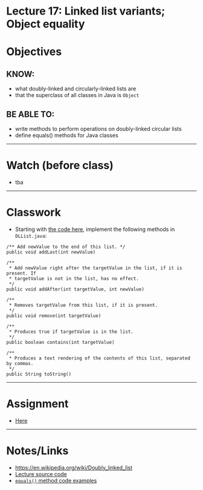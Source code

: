 # Lecture 17: Linked list variants; Object equality

# Objectives

## KNOW:
- what doubly-linked and circularly-linked lists are
- that the superclass of all classes in Java is `Object`
  
## BE ABLE TO:
- write methods to perform operations on doubly-linked circular lists
- define equals() methods for Java classes


---
# Watch (before class)

- tba


---
# Classwork

- Starting with [the code here](start/), implement the following methods in `DLList.java`:

```
/** Add newValue to the end of this list. */
public void addLast(int newValue)

/**
 * Add newValue right after the targetValue in the list, if it is present. If
 * targetValue is not in the list, has no effect.
 */
public void addAfter(int targetValue, int newValue)

/**
 * Removes targetValue from this list, if it is present.
 */
public void remove(int targetValue)

/**
 * Produces true if targetValue is in the list.
 */
public boolean contains(int targetValue)

/**
 * Produces a text rendering of the contents of this list, separated by commas.
 */
public String toString()
```

---
# Assignment

- [Here](work/hw17.md)


---
# Notes/Links

- https://en.wikipedia.org/wiki/Doubly_linked_list
- [Lecture source code](final/)
- [`equals()` method code examples](../lec17a-equality/final/)


